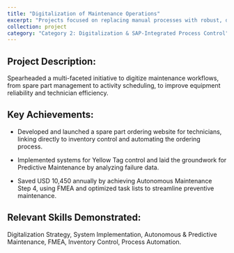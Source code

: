 ```yaml
---
title: "Digitalization of Maintenance Operations"
excerpt: "Projects focused on replacing manual processes with robust, digital solutions and integrating them with enterprise systems like SAP."
collection: project
category: "Category 2: Digitalization & SAP-Integrated Process Control"
---
```


## Project Description: 
Spearheaded a multi-faceted initiative to digitize maintenance workflows, from spare part management to activity scheduling, to improve equipment reliability and technician efficiency.


## Key Achievements:
- Developed and launched a spare part ordering website for technicians, linking directly to inventory control and automating the ordering process.

- Implemented systems for Yellow Tag control and laid the groundwork for Predictive Maintenance by analyzing failure data.

- Saved USD 10,450 annually by achieving Autonomous Maintenance Step 4, using FMEA and optimized task lists to streamline preventive maintenance.

## Relevant Skills Demonstrated: 
Digitalization Strategy, System Implementation, Autonomous & Predictive Maintenance, FMEA, Inventory Control, Process Automation.
